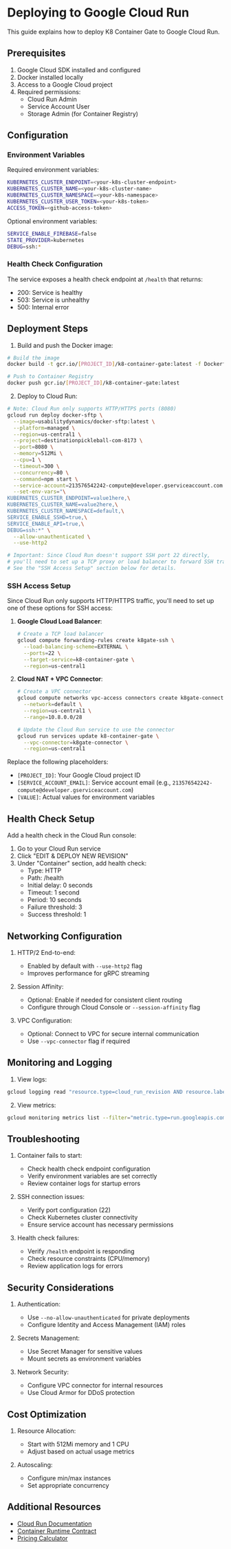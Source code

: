 # Deploying to Google Cloud Run

This guide explains how to deploy K8 Container Gate to Google Cloud Run.

## Prerequisites

1. Google Cloud SDK installed and configured
2. Docker installed locally
3. Access to a Google Cloud project
4. Required permissions:
   - Cloud Run Admin
   - Service Account User
   - Storage Admin (for Container Registry)

## Configuration

### Environment Variables

Required environment variables:
```bash
KUBERNETES_CLUSTER_ENDPOINT=<your-k8s-cluster-endpoint>
KUBERNETES_CLUSTER_NAME=<your-k8s-cluster-name>
KUBERNETES_CLUSTER_NAMESPACE=<your-k8s-namespace>
KUBERNETES_CLUSTER_USER_TOKEN=<your-k8s-token>
ACCESS_TOKEN=<github-access-token>
```

Optional environment variables:
```bash
SERVICE_ENABLE_FIREBASE=false
STATE_PROVIDER=kubernetes
DEBUG=ssh:*
```

### Health Check Configuration

The service exposes a health check endpoint at `/health` that returns:
- 200: Service is healthy
- 503: Service is unhealthy
- 500: Internal error

## Deployment Steps

1. Build and push the Docker image:
```bash
# Build the image
docker build -t gcr.io/[PROJECT_ID]/k8-container-gate:latest -f Dockerfile.udx .

# Push to Container Registry
docker push gcr.io/[PROJECT_ID]/k8-container-gate:latest
```

2. Deploy to Cloud Run:
```bash
# Note: Cloud Run only supports HTTP/HTTPS ports (8080)
gcloud run deploy docker-sftp \
  --image=usabilitydynamics/docker-sftp:latest \
  --platform=managed \
  --region=us-central1 \
  --project=destinationpickleball-com-8173 \
  --port=8080 \
  --memory=512Mi \
  --cpu=1 \
  --timeout=300 \
  --concurrency=80 \
  --command=npm start \
  --service-account=213576542242-compute@developer.gserviceaccount.com \
  --set-env-vars="\
KUBERNETES_CLUSTER_ENDPOINT=value1here,\
KUBERNETES_CLUSTER_NAME=value2here,\
KUBERNETES_CLUSTER_NAMESPACE=default,\
SERVICE_ENABLE_SSHD=true,\
SERVICE_ENABLE_API=true,\
DEBUG=ssh:*" \
  --allow-unauthenticated \
  --use-http2

# Important: Since Cloud Run doesn't support SSH port 22 directly, 
# you'll need to set up a TCP proxy or load balancer to forward SSH traffic.
# See the "SSH Access Setup" section below for details.
```

### SSH Access Setup

Since Cloud Run only supports HTTP/HTTPS traffic, you'll need to set up one of these options for SSH access:

1. **Google Cloud Load Balancer**:
   ```bash
   # Create a TCP load balancer
   gcloud compute forwarding-rules create k8gate-ssh \
     --load-balancing-scheme=EXTERNAL \
     --ports=22 \
     --target-service=k8-container-gate \
     --region=us-central1
   ```

2. **Cloud NAT + VPC Connector**:
   ```bash
   # Create a VPC connector
   gcloud compute networks vpc-access connectors create k8gate-connector \
     --network=default \
     --region=us-central1 \
     --range=10.8.0.0/28
   
   # Update the Cloud Run service to use the connector
   gcloud run services update k8-container-gate \
     --vpc-connector=k8gate-connector \
     --region=us-central1
   ```

Replace the following placeholders:
- `[PROJECT_ID]`: Your Google Cloud project ID
- `[SERVICE_ACCOUNT_EMAIL]`: Service account email (e.g., `213576542242-compute@developer.gserviceaccount.com`)
- `[VALUE]`: Actual values for environment variables

## Health Check Setup

Add a health check in the Cloud Run console:
1. Go to your Cloud Run service
2. Click "EDIT & DEPLOY NEW REVISION"
3. Under "Container" section, add health check:
   - Type: HTTP
   - Path: /health
   - Initial delay: 0 seconds
   - Timeout: 1 second
   - Period: 10 seconds
   - Failure threshold: 3
   - Success threshold: 1

## Networking Configuration

1. HTTP/2 End-to-end:
   - Enabled by default with `--use-http2` flag
   - Improves performance for gRPC streaming

2. Session Affinity:
   - Optional: Enable if needed for consistent client routing
   - Configure through Cloud Console or `--session-affinity` flag

3. VPC Configuration:
   - Optional: Connect to VPC for secure internal communication
   - Use `--vpc-connector` flag if required

## Monitoring and Logging

1. View logs:
```bash
gcloud logging read "resource.type=cloud_run_revision AND resource.labels.service_name=k8-container-gate" --limit=50
```

2. View metrics:
```bash
gcloud monitoring metrics list --filter="metric.type=run.googleapis.com/request_count"
```

## Troubleshooting

1. Container fails to start:
   - Check health check endpoint configuration
   - Verify environment variables are set correctly
   - Review container logs for startup errors

2. SSH connection issues:
   - Verify port configuration (22)
   - Check Kubernetes cluster connectivity
   - Ensure service account has necessary permissions

3. Health check failures:
   - Verify `/health` endpoint is responding
   - Check resource constraints (CPU/memory)
   - Review application logs for errors

## Security Considerations

1. Authentication:
   - Use `--no-allow-unauthenticated` for private deployments
   - Configure Identity and Access Management (IAM) roles

2. Secrets Management:
   - Use Secret Manager for sensitive values
   - Mount secrets as environment variables

3. Network Security:
   - Configure VPC connector for internal resources
   - Use Cloud Armor for DDoS protection

## Cost Optimization

1. Resource Allocation:
   - Start with 512Mi memory and 1 CPU
   - Adjust based on actual usage metrics

2. Autoscaling:
   - Configure min/max instances
   - Set appropriate concurrency

## Additional Resources

- [Cloud Run Documentation](https://cloud.google.com/run/docs)
- [Container Runtime Contract](https://cloud.google.com/run/docs/container-contract)
- [Pricing Calculator](https://cloud.google.com/products/calculator)
